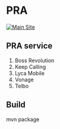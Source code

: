# PRA

[![Main Site][gh-pages-shield]][gh-pages-link]

## PRA service

1.  Boss Revolution
2.  Keep Calling
3.  Lyca Mobile
4.  Vonage
5.  Telbo

Build
-------
mvn package

[gh-pages-shield]: https://img.shields.io/badge/main%20site-imetaxas.github.io/phone_rates_aggregator-ff55ff.png?style=flat
[gh-pages-link]: https://imetaxas.github.io/phone_rates_aggregator
